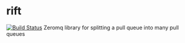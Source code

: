 # rift
[![Build Status](https://travis-ci.org/vrecan/rift.svg?branch=master)](https://travis-ci.org/vrecan/rift)
Zeromq library for splitting a pull queue into many pull queues
